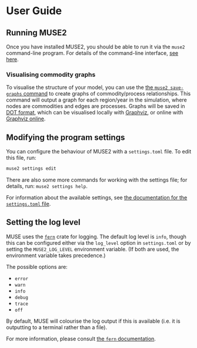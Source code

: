 # User Guide

## Running MUSE2

Once you have installed MUSE2, you should be able to run it via the `muse2` command-line program.
For details of the command-line interface, [see here](./command_line_help.md).

### Visualising commodity graphs

To visualise the structure of your model, you can use the [the `muse2 save-graphs` command] to
create graphs of commodity/process relationships.
This command will output a graph for each region/year in the simulation, where nodes are commodities
and edges are processes.
Graphs will be saved in [DOT format], which can be visualised locally with [Graphviz], or online
with [Graphviz online].

[the `muse2 save-graphs` command]: https://energysystemsmodellinglab.github.io/MUSE2/command_line_help.html#muse2-save-graphs
[DOT format]: https://graphviz.org/doc/info/lang.html
[Graphviz]: https://graphviz.org/
[Graphviz online]: https://dreampuf.github.io/GraphvizOnline

## Modifying the program settings

You can configure the behaviour of MUSE2 with a `settings.toml` file. To edit this file, run:

```sh
muse2 settings edit
```

There are also some more commands for working with the settings file; for details, run: `muse2
settings help`.

For information about the available settings, see [the documentation for the `settings.toml`
file][settings.toml-docs].

[settings.toml-docs]:
https://energysystemsmodellinglab.github.io/MUSE2/file_formats/program_settings.html

## Setting the log level

MUSE uses the [`fern`] crate for logging. The default log level is `info`, though this can be
configured either via the `log_level` option in `settings.toml` or by setting the
`MUSE2_LOG_LEVEL` environment variable. (If both are used, the environment variable takes
precedence.)

The possible options are:

- `error`
- `warn`
- `info`
- `debug`
- `trace`
- `off`

By default, MUSE will colourise the log output if this is available (i.e. it is outputting to a
terminal rather than a file).

For more information, please consult [the `fern` documentation].

[`fern`]: https://crates.io/crates/fern
[the `fern` documentation]: https://docs.rs/fern/latest/fern/
